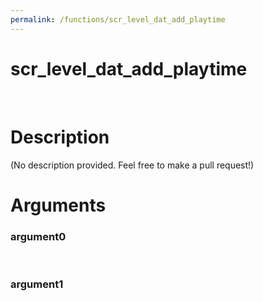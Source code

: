 ```yaml
---
permalink: /functions/scr_level_dat_add_playtime
---
```

# scr_level_dat_add_playtime  
&nbsp;  
# Description  
(No description provided. Feel free to make a pull request!) 
&nbsp;  
# Arguments
### argument0

&nbsp;    
### argument1

&nbsp;    


